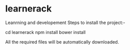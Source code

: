 # learnerack
Leanrning and developement
Steps to install the project:-

cd learnerack
npm install
bower install

All the required files will be automatically downloaded.
